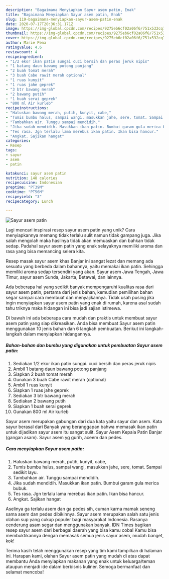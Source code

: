 ```yaml
---
description: "Bagaimana Menyiapkan Sayur asem patin, Enak"
title: "Bagaimana Menyiapkan Sayur asem patin, Enak"
slug: 119-bagaimana-menyiapkan-sayur-asem-patin-enak
date: 2020-07-17T20:36:31.171Z
image: https://img-global.cpcdn.com/recipes/9275eb6cf02a06f6/751x532cq70/sayur-asem-patin-foto-resep-utama.jpg
thumbnail: https://img-global.cpcdn.com/recipes/9275eb6cf02a06f6/751x532cq70/sayur-asem-patin-foto-resep-utama.jpg
cover: https://img-global.cpcdn.com/recipes/9275eb6cf02a06f6/751x532cq70/sayur-asem-patin-foto-resep-utama.jpg
author: Marie Pena
ratingvalue: 4.6
reviewcount: 4
recipeingredient:
- "1/2 ekor ikan patin sungai cuci bersih dan peras jeruk nipis"
- "1 batang daun bawang potong panjang"
- "2 buah tomat merah"
- "3 buah Cabe rawit merah optional"
- "1 ruas kunyit"
- "1 ruas jahe geprek"
- "3 btr bawang merah"
- "2 bawang putih"
- "1 buah serai geprek"
- "800 ml Air kurleb"
recipeinstructions:
- "Haluskan bawang merah, putih, kunyit, cabe,"
- "Tumis bumbu halus, sampai wangi, masukkan jahe, sere, tomat. Sampai sedikit layu."
- "Tambahkan air. Tunggu sampai mendidih."
- "Jika sudah mendidih. Masukkan ikan patin. Bumbui garam gula merica bubuk."
- "Tes rasa. Jgn terlalu lama merebus ikan patin. Ikan bisa hancur."
- "Angkat. Sajikan hangat"
categories:
- Resep
tags:
- sayur
- asem
- patin

katakunci: sayur asem patin 
nutrition: 148 calories
recipecuisine: Indonesian
preptime: "PT39M"
cooktime: "PT56M"
recipeyield: "3"
recipecategory: Lunch

---
```



![Sayur asem patin](https://img-global.cpcdn.com/recipes/9275eb6cf02a06f6/751x532cq70/sayur-asem-patin-foto-resep-utama.jpg)

Lagi mencari inspirasi resep sayur asem patin yang unik? Cara menyiapkannya memang tidak terlalu sulit namun tidak gampang juga. Jika salah mengolah maka hasilnya tidak akan memuaskan dan bahkan tidak sedap. Padahal sayur asem patin yang enak selayaknya memiliki aroma dan rasa yang bisa memancing selera kita.

Resep masak sayur asem khas Banjar ini sangat lezat dan memang ada sesuatu yang berbeda dalam bahannya, yaitu memakai ikan patin. Sehingga memiliki aroma sedap tersendiri yang akan. Sayur asem Jawa Tengah, Jawa Timur, sayur asem Sunda, Jakarta, Betawai, dan lainnya.

Ada beberapa hal yang sedikit banyak mempengaruhi kualitas rasa dari sayur asem patin, pertama dari jenis bahan, kemudian pemilihan bahan segar sampai cara membuat dan menyajikannya. Tidak usah pusing jika ingin menyiapkan sayur asem patin yang enak di rumah, karena asal sudah tahu triknya maka hidangan ini bisa jadi sajian istimewa.


Di bawah ini ada beberapa cara mudah dan praktis untuk membuat sayur asem patin yang siap dikreasikan. Anda bisa membuat Sayur asem patin menggunakan 10 jenis bahan dan 6 langkah pembuatan. Berikut ini langkah-langkah dalam menyiapkan hidangannya.

<!--inarticleads1-->

##### Bahan-bahan dan bumbu yang digunakan untuk pembuatan Sayur asem patin:

1. Sediakan 1/2 ekor ikan patin sungai. cuci bersih dan peras jeruk nipis
1. Ambil 1 batang daun bawang potong panjang
1. Siapkan 2 buah tomat merah
1. Gunakan 3 buah Cabe rawit merah (optional)
1. Ambil 1 ruas kunyit
1. Siapkan 1 ruas jahe geprek
1. Sediakan 3 btr bawang merah
1. Sediakan 2 bawang putih
1. Siapkan 1 buah serai geprek
1. Gunakan 800 ml Air kurleb


Sayur asem merupakan gabungan dari dua kata yaitu sayur dan asem. Kata sayur berasal dari Banyak yang beranggapan bahwa memasak ikan patin untuk dijadikan sayur asem itu sangat sulit. Sayur Asem Kepala Patin Banjar (gangan asam). Sayur asem yg gurih, aceem dan pedes. 

<!--inarticleads2-->

##### Cara menyiapkan Sayur asem patin:

1. Haluskan bawang merah, putih, kunyit, cabe,
1. Tumis bumbu halus, sampai wangi, masukkan jahe, sere, tomat. Sampai sedikit layu.
1. Tambahkan air. Tunggu sampai mendidih.
1. Jika sudah mendidih. Masukkan ikan patin. Bumbui garam gula merica bubuk.
1. Tes rasa. Jgn terlalu lama merebus ikan patin. Ikan bisa hancur.
1. Angkat. Sajikan hangat


Aselinya ga terlalu asem dan ga pedes sih, cuman karna mamak seneng sama asem dan pedes dibikinnya. Sayur asem merupakan salah satu jenis olahan sup yang cukup populer bagi masyarakat Indonesia. Rasanya cenderung asam segar dan menggunakan banyak. IDN Times bagikan resep sayur asem dari berbagai daerah yang bisa kamu coba! Kamu bisa membuktikannya dengan memasak semua jenis sayur asem, mudah banget, kok! 

Terima kasih telah menggunakan resep yang tim kami tampilkan di halaman ini. Harapan kami, olahan Sayur asem patin yang mudah di atas dapat membantu Anda menyiapkan makanan yang enak untuk keluarga/teman ataupun menjadi ide dalam berbisnis kuliner. Semoga bermanfaat dan selamat mencoba!
